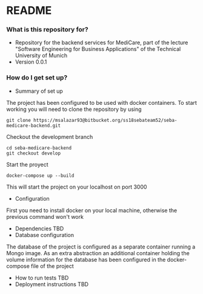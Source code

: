 # README #

### What is this repository for? ###

* Repository for the backend services for MediCare, part of the lecture "Software Engineering for Business Applications" of the Technical University of Munich
* Version 0.0.1

### How do I get set up? ###

* Summary of set up

The project has been configured to be used with docker containers. To start working you will need to clone the repository by using

```
git clone https://msalazar93@bitbucket.org/ss18sebateam52/seba-medicare-backend.git
```

Checkout the development branch

```
cd seba-medicare-backend
git checkout develop
```

Start the proyect

```
docker-compose up --build
```

This will start the project on your localhost on port 3000

* Configuration

First you need to install docker on your local machine, otherwise the previous command won't work

* Dependencies
 TBD
* Database configuration

The database of the project is configured as a separate container running a Mongo image. As an extra abstraction an additional container holding the volume information for the database has been configured in the docker-compose file of the project

* How to run tests
 TBD
* Deployment instructions
 TBD